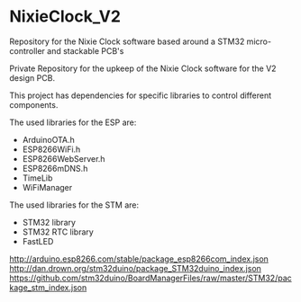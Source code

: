 # NixieClock_V2
Repository for the Nixie Clock software based around a STM32 micro-controller and stackable PCB's

Private Repository for the upkeep of the Nixie Clock software for the V2 design PCB.

This project has dependencies for specific libraries to control different components.

The used libraries for the ESP are:
- ArduinoOTA.h
- ESP8266WiFi.h
- ESP8266WebServer.h
- ESP8266mDNS.h
- TimeLib
- WiFiManager

The used libraries for the STM are:
- STM32 library
- STM32 RTC library
- FastLED

http://arduino.esp8266.com/stable/package_esp8266com_index.json
http://dan.drown.org/stm32duino/package_STM32duino_index.json
https://github.com/stm32duino/BoardManagerFiles/raw/master/STM32/package_stm_index.json
